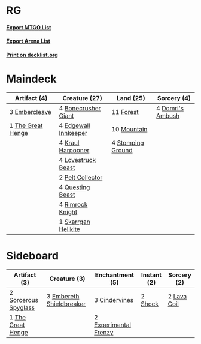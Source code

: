 # RG

#### [Export MTGO List](../collection/RG/RG.txt)
#### [Export Arena List](../collection/RG/RG_arena.txt)
#### [Print on decklist.org](http://decklist.org/?deckmain=4%09Bonecrusher%20Giant%0A4%09Domri's%20Ambush%0A4%09Edgewall%20Innkeeper%0A3%09Embercleave%0A11%09Forest%0A4%09Kraul%20Harpooner%0A4%09Lovestruck%20Beast%0A10%09Mountain%0A2%09Pelt%20Collector%0A4%09Questing%20Beast%0A4%09Rimrock%20Knight%0A1%09Skarrgan%20Hellkite%0A4%09Stomping%20Ground%0A1%09The%20Great%20Henge&deckside=3%09Cindervines%0A3%09Embereth%20Shieldbreaker%0A2%09Experimental%20Frenzy%0A2%09Lava%20Coil%0A2%09Shock%0A2%09Sorcerous%20Spyglass%0A1%09The%20Great%20Henge)
# Maindeck

|                                        Artifact (4)                                        |                                         Creature (27)                                         |                                         Land (25)                                          |                                        Sorcery (4)                                        |
|--------------------------------------------------------------------------------------------|-----------------------------------------------------------------------------------------------|--------------------------------------------------------------------------------------------|-------------------------------------------------------------------------------------------|
|3 [Embercleave](http://gatherer.wizards.com/Pages/Card/Details.aspx?multiverseid=473082)    |4 [Bonecrusher Giant](http://gatherer.wizards.com/Pages/Card/Details.aspx?multiverseid=473077) |11 [Forest](http://gatherer.wizards.com/Pages/Card/Details.aspx?multiverseid=439860)        |4 [Domri's Ambush](http://gatherer.wizards.com/Pages/Card/Details.aspx?multiverseid=461119)|
|1 [The Great Henge](http://gatherer.wizards.com/Pages/Card/Details.aspx?multiverseid=473123)|4 [Edgewall Innkeeper](http://gatherer.wizards.com/Pages/Card/Details.aspx?multiverseid=473113)|10 [Mountain](http://gatherer.wizards.com/Pages/Card/Details.aspx?multiverseid=439859)      |                                                                                           |
|                                                                                            |4 [Kraul Harpooner](http://gatherer.wizards.com/Pages/Card/Details.aspx?multiverseid=452886)   |4 [Stomping Ground](http://gatherer.wizards.com/Pages/Card/Details.aspx?multiverseid=405110)|                                                                                           |
|                                                                                            |4 [Lovestruck Beast](http://gatherer.wizards.com/Pages/Card/Details.aspx?multiverseid=473127)  |                                                                                            |                                                                                           |
|                                                                                            |2 [Pelt Collector](http://gatherer.wizards.com/Pages/Card/Details.aspx?multiverseid=452891)    |                                                                                            |                                                                                           |
|                                                                                            |4 [Questing Beast](http://gatherer.wizards.com/Pages/Card/Details.aspx?multiverseid=473133)    |                                                                                            |                                                                                           |
|                                                                                            |4 [Rimrock Knight](http://gatherer.wizards.com/Pages/Card/Details.aspx?multiverseid=473099)    |                                                                                            |                                                                                           |
|                                                                                            |1 [Skarrgan Hellkite](http://gatherer.wizards.com/Pages/Card/Details.aspx?multiverseid=457258) |                                                                                            |                                                                                           |


# Sideboard

|                                         Artifact (3)                                          |                                           Creature (3)                                            |                                        Enchantment (5)                                         |                                   Instant (2)                                    |                                     Sorcery (2)                                      |
|-----------------------------------------------------------------------------------------------|---------------------------------------------------------------------------------------------------|------------------------------------------------------------------------------------------------|----------------------------------------------------------------------------------|--------------------------------------------------------------------------------------|
|2 [Sorcerous Spyglass](http://gatherer.wizards.com/Pages/Card/Details.aspx?multiverseid=435407)|3 [Embereth Shieldbreaker](http://gatherer.wizards.com/Pages/Card/Details.aspx?multiverseid=473084)|3 [Cindervines](http://gatherer.wizards.com/Pages/Card/Details.aspx?multiverseid=457305)        |2 [Shock](http://gatherer.wizards.com/Pages/Card/Details.aspx?multiverseid=129732)|2 [Lava Coil](http://gatherer.wizards.com/Pages/Card/Details.aspx?multiverseid=452858)|
|1 [The Great Henge](http://gatherer.wizards.com/Pages/Card/Details.aspx?multiverseid=473123)   |                                                                                                   |2 [Experimental Frenzy](http://gatherer.wizards.com/Pages/Card/Details.aspx?multiverseid=452849)|                                                                                  |                                                                                      |

